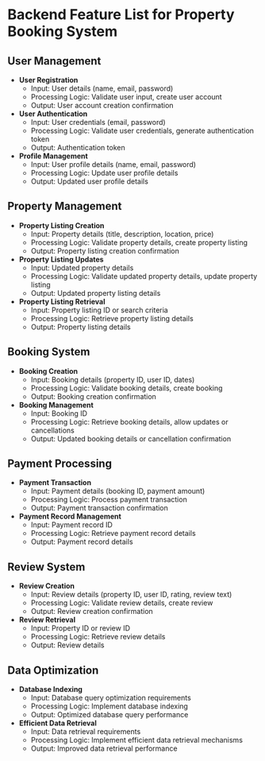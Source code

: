 # Backend Feature List for Property Booking System

## User Management

* **User Registration**
	+ Input: User details (name, email, password)
	+ Processing Logic: Validate user input, create user account
	+ Output: User account creation confirmation
* **User Authentication**
	+ Input: User credentials (email, password)
	+ Processing Logic: Validate user credentials, generate authentication token
	+ Output: Authentication token
* **Profile Management**
	+ Input: User profile details (name, email, password)
	+ Processing Logic: Update user profile details
	+ Output: Updated user profile details

## Property Management

* **Property Listing Creation**
	+ Input: Property details (title, description, location, price)
	+ Processing Logic: Validate property details, create property listing
	+ Output: Property listing creation confirmation
* **Property Listing Updates**
	+ Input: Updated property details
	+ Processing Logic: Validate updated property details, update property listing
	+ Output: Updated property listing details
* **Property Listing Retrieval**
	+ Input: Property listing ID or search criteria
	+ Processing Logic: Retrieve property listing details
	+ Output: Property listing details

## Booking System

* **Booking Creation**
	+ Input: Booking details (property ID, user ID, dates)
	+ Processing Logic: Validate booking details, create booking
	+ Output: Booking creation confirmation
* **Booking Management**
	+ Input: Booking ID
	+ Processing Logic: Retrieve booking details, allow updates or cancellations
	+ Output: Updated booking details or cancellation confirmation

## Payment Processing

* **Payment Transaction**
	+ Input: Payment details (booking ID, payment amount)
	+ Processing Logic: Process payment transaction
	+ Output: Payment transaction confirmation
* **Payment Record Management**
	+ Input: Payment record ID
	+ Processing Logic: Retrieve payment record details
	+ Output: Payment record details

## Review System

* **Review Creation**
	+ Input: Review details (property ID, user ID, rating, review text)
	+ Processing Logic: Validate review details, create review
	+ Output: Review creation confirmation
* **Review Retrieval**
	+ Input: Property ID or review ID
	+ Processing Logic: Retrieve review details
	+ Output: Review details

## Data Optimization

* **Database Indexing**
	+ Input: Database query optimization requirements
	+ Processing Logic: Implement database indexing
	+ Output: Optimized database query performance
* **Efficient Data Retrieval**
	+ Input: Data retrieval requirements
	+ Processing Logic: Implement efficient data retrieval mechanisms
	+ Output: Improved data retrieval performance

